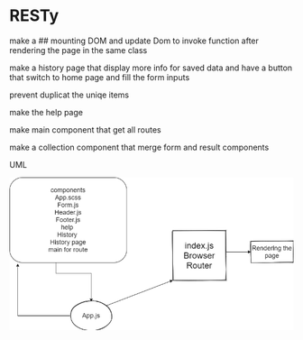 # RESTy
make a ## mounting DOM and update Dom to invoke function after rendering the page in the same class


make a history page that display more info for saved data and have a button that switch to home page and fill the form inputs

prevent duplicat the uniqe items

make the help page 

make main component that get all routes

make a collection component that merge form and result components




UML


![uml](./lab29.png)
